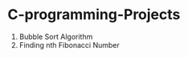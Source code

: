# C-programming-Projects
<ol>
  <li>Bubble Sort Algorithm</li>
  <li>Finding nth Fibonacci Number</li>
 
 
 </ol>
